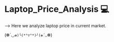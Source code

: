 # Laptop_Price_Analysis 💻

--> Here we analyze laptop price in current market.

(❁´◡`❁)╰(*°▽°*)╯(❁´◡`❁)
